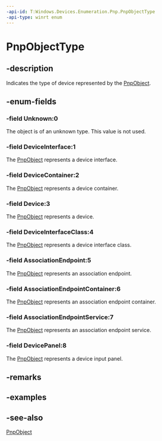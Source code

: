 ```yaml
---
-api-id: T:Windows.Devices.Enumeration.Pnp.PnpObjectType
-api-type: winrt enum
---
```


<!-- Enumeration syntax
public enum Windows.Devices.Enumeration.Pnp.PnpObjectType : int
-->

# PnpObjectType

## -description

Indicates the type of device represented by the [PnpObject](pnpobject.md).

## -enum-fields

### -field Unknown:0

The object is of an unknown type. This value is not used.

### -field DeviceInterface:1

The [PnpObject](pnpobject.md) represents a device interface.

### -field DeviceContainer:2

The [PnpObject](pnpobject.md) represents a device container.

### -field Device:3

The [PnpObject](pnpobject.md) represents a device.

### -field DeviceInterfaceClass:4

The [PnpObject](pnpobject.md) represents a device interface class.

### -field AssociationEndpoint:5

The [PnpObject](pnpobject.md) represents an association endpoint.

### -field AssociationEndpointContainer:6

The [PnpObject](pnpobject.md) represents an association endpoint container.

### -field AssociationEndpointService:7

The [PnpObject](pnpobject.md) represents an association endpoint service.

### -field DevicePanel:8

The [PnpObject](pnpobject.md) represents a device input panel.

## -remarks

## -examples

## -see-also

[PnpObject](pnpobject.md)
